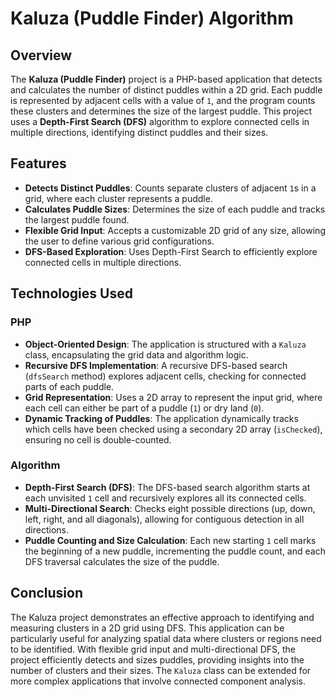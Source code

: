 # Kaluza (Puddle Finder) Algorithm

## Overview
The **Kaluza (Puddle Finder)** project is a PHP-based application that detects and calculates the number of distinct puddles within a 2D grid. Each puddle is represented by adjacent cells with a value of `1`, and the program counts these clusters and determines the size of the largest puddle. This project uses a **Depth-First Search (DFS)** algorithm to explore connected cells in multiple directions, identifying distinct puddles and their sizes.

## Features
- **Detects Distinct Puddles**: Counts separate clusters of adjacent `1`s in a grid, where each cluster represents a puddle.
- **Calculates Puddle Sizes**: Determines the size of each puddle and tracks the largest puddle found.
- **Flexible Grid Input**: Accepts a customizable 2D grid of any size, allowing the user to define various grid configurations.
- **DFS-Based Exploration**: Uses Depth-First Search to efficiently explore connected cells in multiple directions.

## Technologies Used

### PHP
- **Object-Oriented Design**: The application is structured with a `Kaluza` class, encapsulating the grid data and algorithm logic.
- **Recursive DFS Implementation**: A recursive DFS-based search (`dfsSearch` method) explores adjacent cells, checking for connected parts of each puddle.
- **Grid Representation**: Uses a 2D array to represent the input grid, where each cell can either be part of a puddle (`1`) or dry land (`0`).
- **Dynamic Tracking of Puddles**: The application dynamically tracks which cells have been checked using a secondary 2D array (`isChecked`), ensuring no cell is double-counted.

### Algorithm
- **Depth-First Search (DFS)**: The DFS-based search algorithm starts at each unvisited `1` cell and recursively explores all its connected cells. 
- **Multi-Directional Search**: Checks eight possible directions (up, down, left, right, and all diagonals), allowing for contiguous detection in all directions.
- **Puddle Counting and Size Calculation**: Each new starting `1` cell marks the beginning of a new puddle, incrementing the puddle count, and each DFS traversal calculates the size of the puddle.

## Conclusion
The Kaluza project demonstrates an effective approach to identifying and measuring clusters in a 2D grid using DFS. This application can be particularly useful for analyzing spatial data where clusters or regions need to be identified. With flexible grid input and multi-directional DFS, the project efficiently detects and sizes puddles, providing insights into the number of clusters and their sizes. The `Kaluza` class can be extended for more complex applications that involve connected component analysis.
